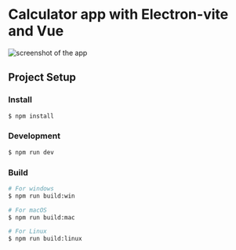 # Calculator app with Electron-vite and Vue

![screenshot of the app](https://raw.githubusercontent.com/theoFromArdeche/Calculator-in-electron-vite/app/app/png)

## Project Setup

### Install

```bash
$ npm install
```

### Development

```bash
$ npm run dev
```

### Build

```bash
# For windows
$ npm run build:win

# For macOS
$ npm run build:mac

# For Linux
$ npm run build:linux
```
